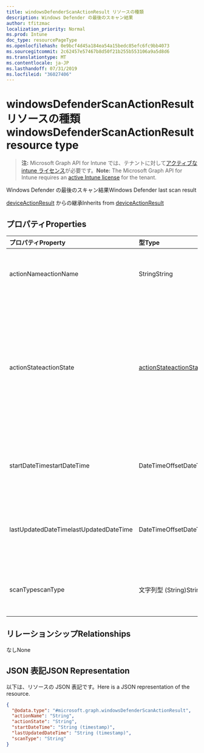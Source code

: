 ```yaml
---
title: windowsDefenderScanActionResult リソースの種類
description: Windows Defender の最後のスキャン結果
author: tfitzmac
localization_priority: Normal
ms.prod: Intune
doc_type: resourcePageType
ms.openlocfilehash: 0e9bcf4d45a184ea54a15bedc85efc6fc9bb4073
ms.sourcegitcommit: 2c62457e57467b8d50f21b255b553106a9a5d8d6
ms.translationtype: MT
ms.contentlocale: ja-JP
ms.lasthandoff: 07/31/2019
ms.locfileid: "36027406"
---
```

# <a name="windowsdefenderscanactionresult-resource-type"></a><span data-ttu-id="4528d-103">windowsDefenderScanActionResult リソースの種類</span><span class="sxs-lookup"><span data-stu-id="4528d-103">windowsDefenderScanActionResult resource type</span></span>

> <span data-ttu-id="4528d-104">**注:** Microsoft Graph API for Intune では、テナントに対して[アクティブな intune ライセンス](https://go.microsoft.com/fwlink/?linkid=839381)が必要です。</span><span class="sxs-lookup"><span data-stu-id="4528d-104">**Note:** The Microsoft Graph API for Intune requires an [active Intune license](https://go.microsoft.com/fwlink/?linkid=839381) for the tenant.</span></span>

<span data-ttu-id="4528d-105">Windows Defender の最後のスキャン結果</span><span class="sxs-lookup"><span data-stu-id="4528d-105">Windows Defender last scan result</span></span>


<span data-ttu-id="4528d-106">[deviceActionResult](../resources/intune-devices-deviceactionresult.md) からの継承</span><span class="sxs-lookup"><span data-stu-id="4528d-106">Inherits from [deviceActionResult](../resources/intune-devices-deviceactionresult.md)</span></span>

## <a name="properties"></a><span data-ttu-id="4528d-107">プロパティ</span><span class="sxs-lookup"><span data-stu-id="4528d-107">Properties</span></span>
|<span data-ttu-id="4528d-108">プロパティ</span><span class="sxs-lookup"><span data-stu-id="4528d-108">Property</span></span>|<span data-ttu-id="4528d-109">型</span><span class="sxs-lookup"><span data-stu-id="4528d-109">Type</span></span>|<span data-ttu-id="4528d-110">説明</span><span class="sxs-lookup"><span data-stu-id="4528d-110">Description</span></span>|
|:---|:---|:---|
|<span data-ttu-id="4528d-111">actionName</span><span class="sxs-lookup"><span data-stu-id="4528d-111">actionName</span></span>|<span data-ttu-id="4528d-112">String</span><span class="sxs-lookup"><span data-stu-id="4528d-112">String</span></span>|<span data-ttu-id="4528d-113">[deviceActionResult](../resources/intune-devices-deviceactionresult.md) から継承されるアクション名</span><span class="sxs-lookup"><span data-stu-id="4528d-113">Action name Inherited from [deviceActionResult](../resources/intune-devices-deviceactionresult.md)</span></span>|
|<span data-ttu-id="4528d-114">actionState</span><span class="sxs-lookup"><span data-stu-id="4528d-114">actionState</span></span>|[<span data-ttu-id="4528d-115">actionState</span><span class="sxs-lookup"><span data-stu-id="4528d-115">actionState</span></span>](../resources/intune-devices-actionstate.md)|<span data-ttu-id="4528d-116">[Deviceactionresult](../resources/intune-devices-deviceactionresult.md)から継承されるアクションの状態。</span><span class="sxs-lookup"><span data-stu-id="4528d-116">State of the action Inherited from [deviceActionResult](../resources/intune-devices-deviceactionresult.md).</span></span> <span data-ttu-id="4528d-117">可能な値は、`none`、`pending`、`canceled`、`active`、`done`、`failed`、`notSupported` です。</span><span class="sxs-lookup"><span data-stu-id="4528d-117">Possible values are: `none`, `pending`, `canceled`, `active`, `done`, `failed`, `notSupported`.</span></span>|
|<span data-ttu-id="4528d-118">startDateTime</span><span class="sxs-lookup"><span data-stu-id="4528d-118">startDateTime</span></span>|<span data-ttu-id="4528d-119">DateTimeOffset</span><span class="sxs-lookup"><span data-stu-id="4528d-119">DateTimeOffset</span></span>|<span data-ttu-id="4528d-120">アクションが開始された時刻。[deviceActionResult](../resources/intune-devices-deviceactionresult.md) から継承。</span><span class="sxs-lookup"><span data-stu-id="4528d-120">Time the action was initiated Inherited from [deviceActionResult](../resources/intune-devices-deviceactionresult.md)</span></span>|
|<span data-ttu-id="4528d-121">lastUpdatedDateTime</span><span class="sxs-lookup"><span data-stu-id="4528d-121">lastUpdatedDateTime</span></span>|<span data-ttu-id="4528d-122">DateTimeOffset</span><span class="sxs-lookup"><span data-stu-id="4528d-122">DateTimeOffset</span></span>|<span data-ttu-id="4528d-123">アクション状態の最終更新時刻。[deviceActionResult](../resources/intune-devices-deviceactionresult.md) から継承</span><span class="sxs-lookup"><span data-stu-id="4528d-123">Time the action state was last updated Inherited from [deviceActionResult](../resources/intune-devices-deviceactionresult.md)</span></span>|
|<span data-ttu-id="4528d-124">scanType</span><span class="sxs-lookup"><span data-stu-id="4528d-124">scanType</span></span>|<span data-ttu-id="4528d-125">文字列型 (String)</span><span class="sxs-lookup"><span data-stu-id="4528d-125">String</span></span>|<span data-ttu-id="4528d-126">スキャンの種類。フル スキャンまたはクイック スキャン</span><span class="sxs-lookup"><span data-stu-id="4528d-126">Scan type either full scan or quick scan</span></span>|

## <a name="relationships"></a><span data-ttu-id="4528d-127">リレーションシップ</span><span class="sxs-lookup"><span data-stu-id="4528d-127">Relationships</span></span>
<span data-ttu-id="4528d-128">なし</span><span class="sxs-lookup"><span data-stu-id="4528d-128">None</span></span>

## <a name="json-representation"></a><span data-ttu-id="4528d-129">JSON 表記</span><span class="sxs-lookup"><span data-stu-id="4528d-129">JSON Representation</span></span>
<span data-ttu-id="4528d-130">以下は、リソースの JSON 表記です。</span><span class="sxs-lookup"><span data-stu-id="4528d-130">Here is a JSON representation of the resource.</span></span>
<!-- {
  "blockType": "resource",
  "@odata.type": "microsoft.graph.windowsDefenderScanActionResult"
}
-->
``` json
{
  "@odata.type": "#microsoft.graph.windowsDefenderScanActionResult",
  "actionName": "String",
  "actionState": "String",
  "startDateTime": "String (timestamp)",
  "lastUpdatedDateTime": "String (timestamp)",
  "scanType": "String"
}
```



